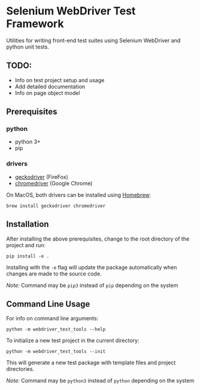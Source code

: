 # Selenium WebDriver Test Framework

Utilities for writing front-end test suites using Selenium WebDriver and python unit tests.

## TODO:

* Info on test project setup and usage
* Add detailed documentation
* Info on page object model


## Prerequisites

### python

* python 3+
* pip

### drivers

* [geckodriver](https://github.com/mozilla/geckodriver/releases) (FireFox)
* [chromedriver](https://sites.google.com/a/chromium.org/chromedriver/downloads) (Google Chrome)

On MacOS, both drivers can be installed using [Homebrew](https://brew.sh/):

```
brew install geckodriver chromedriver
```

## Installation

After installing the above prerequisites, change to the root directory of the project and run:

```
pip install -e .
```

Installing with the `-e` flag will update the package automatically when changes are made to the source code.

*Note:* Command may be `pip3` instead of `pip` depending on the system

## Command Line Usage

For info on command line arguments:

```
python -m webdriver_test_tools --help
```

To initialize a new test project in the current directory:

```
python -m webdriver_test_tools --init
```

This will generate a new test package with template files and project directories.


*Note:* Command may be `python3` instead of `python` depending on the system






